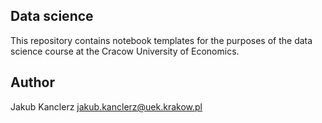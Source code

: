 ## Data science

This repository contains notebook templates for the purposes of the data science course at the Cracow University of Economics.

## Author
Jakub Kanclerz [jakub.kanclerz@uek.krakow.pl](jakub.kanclerz@uek.krakow.pl)

